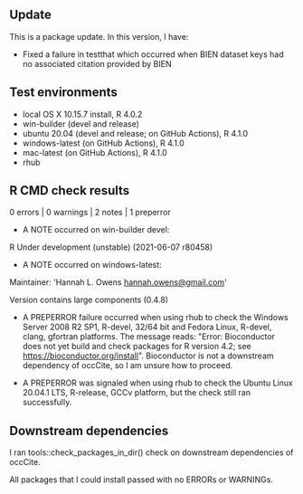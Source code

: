 ## Update
This is a package update. In this version, I have:

* Fixed a failure in testthat which occurred when BIEN dataset keys had no associated citation provided by BIEN

## Test environments
* local OS X 10.15.7 install, R 4.0.2
* win-builder (devel and release)
* ubuntu 20.04 (devel and release; on GitHub Actions), R 4.1.0
* windows-latest (on GitHub Actions), R 4.1.0
* mac-latest (on GitHub Actions), R 4.1.0
* rhub

## R CMD check results
0 errors | 0 warnings | 2 notes | 1 preperror

* A NOTE occurred on win-builder devel:

R Under development (unstable) (2021-06-07 r80458)

* A NOTE occurred on windows-latest:

Maintainer: 'Hannah L. Owens <hannah.owens@gmail.com>'
  
Version contains large components (0.4.8)


* A PREPERROR failure occurred when using rhub to check the Windows Server 2008 R2 SP1, R-devel, 32/64 bit and Fedora Linux, R-devel, clang, gfortran platforms. The message reads: "Error: Bioconductor does not yet build and check packages for R version 4.2; see https://bioconductor.org/install". Bioconductor is not a downstream dependency of occCite, so I am unsure how to proceed.

* A PREPERROR was signaled when using rhub to check the Ubuntu Linux 20.04.1 LTS, R-release, GCCv platform, but the check still ran successfully.

## Downstream dependencies
I ran tools::check_packages_in_dir() check on downstream dependencies of 
occCite. 

All packages that I could install passed with no ERRORs or WARNINGs.

